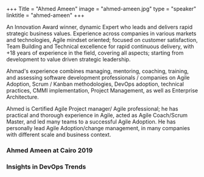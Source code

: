+++
Title = "Ahmed Ameen" 
image = "ahmed-ameen.jpg" 
type = "speaker" 
linktitle = "ahmed-ameen" 
+++

An Innovation Award winner, dynamic Expert who leads and delivers rapid strategic business values. Experience across companies in various markets and technologies, Agile mindset oriented; focused on customer satisfaction, Team Building and Technical excellence for rapid continuous delivery, with +18 years of experience in the field, covering all aspects; starting from development to value driven strategic leadership.

Ahmad's experience combines managing, mentoring, coaching, training, and assessing software development professionals / companies on Agile Adoption, Scrum / Kanban methodologies, DevOps adoption, technical practices, CMMI implementation, Project Management, as well as Enterprise Architecture.

Ahmed is Certified Agile Project manager/ Agile professional; he has practical and thorough experience in Agile, acted as Agile Coach/Scrum Master, and led many teams to a successful Agile Adoption. He has personally lead Agile Adoption/change management, in many companies with different scale and business context.

### Ahmed Ameen at Cairo 2019

### Insights in DevOps Trends